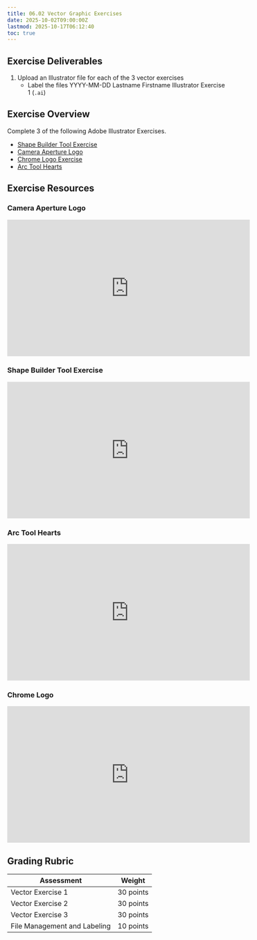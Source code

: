 ```yaml
---
title: 06.02 Vector Graphic Exercises
date: 2025-10-02T09:00:00Z
lastmod: 2025-10-17T06:12:40
toc: true
---
```


## Exercise Deliverables

1. Upload an Illustrator file for each of the 3 vector exercises
   - Label the files YYYY-MM-DD Lastname Firstname Illustrator Exercise 1 (`.ai`)

## Exercise Overview

Complete 3 of the following Adobe Illustrator Exercises.

- [Shape Builder Tool Exercise](https://youtu.be/x-RVHG7zWzs)
- [Camera Aperture Logo](https://youtu.be/iPYjRqZsfG8)
- [Chrome Logo Exercise](https://youtu.be/l2z390sqhO8)
- [Arc Tool Hearts](https://youtu.be/HvgEUSIVbsg)

## Exercise Resources

<div class="video-grid">

<div class="video-card">

### Camera Aperture Logo

<div class="iframe-16-9-container">
<iframe class="youTubeIframe" width="560" height="315" src="https://www.youtube.com/embed/iPYjRqZsfG8?rel=0" title="YouTube video player" frameborder="0" allow="accelerometer; autoplay; clipboard-write; encrypted-media; gyroscope; picture-in-picture; web-share" referrerpolicy="strict-origin-when-cross-origin" allowfullscreen></iframe>
</div>
</div>

<div class="video-card">

### Shape Builder Tool Exercise

<div class="iframe-16-9-container">
<iframe class="youTubeIframe" width="560" height="315" src="https://www.youtube.com/embed/x-RVHG7zWzs?rel=0" title="YouTube video player" frameborder="0" allow="accelerometer; autoplay; clipboard-write; encrypted-media; gyroscope; picture-in-picture; web-share" referrerpolicy="strict-origin-when-cross-origin" allowfullscreen></iframe>
</div>
</div>

<div class="video-card">

### Arc Tool Hearts

<div class="iframe-16-9-container">
<iframe class="youTubeIframe" width="560" height="315" src="https://www.youtube.com/embed/HvgEUSIVbsg?rel=0" title="YouTube video player" frameborder="0" allow="accelerometer; autoplay; clipboard-write; encrypted-media; gyroscope; picture-in-picture; web-share" referrerpolicy="strict-origin-when-cross-origin" allowfullscreen></iframe>
</div>
</div>

<div class="video-card">

### Chrome Logo

<div class="iframe-16-9-container">
<iframe class="youTubeIframe" width="560" height="315" src="https://www.youtube.com/embed/l2z390sqhO8?rel=0" title="YouTube video player" frameborder="0" allow="accelerometer; autoplay; clipboard-write; encrypted-media; gyroscope; picture-in-picture; web-share" referrerpolicy="strict-origin-when-cross-origin" allowfullscreen></iframe>
</div>
</div>

</div>

## Grading Rubric

<div class="responsive-table-markdown">

| Assessment                   | Weight    |
| ---------------------------- | --------- |
| Vector Exercise 1            | 30 points |
| Vector Exercise 2            | 30 points |
| Vector Exercise 3            | 30 points |
| File Management and Labeling | 10 points |

</div>

